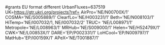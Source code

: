 #grants EU format different
UrbanFluxes=637519
UK=<https://gtr.ukri.org/projects?ref=>
AirPro='NE/N00700X/1'
COSMA='NE/S005889/1'
ClearfLo='NE/H003231/1'
Beth='NE/N008103/1'  
HiTemp='NE/I007032/1, NE/I007032/2'
TRUC= 'NE/L008971/1'
Metropole='NE/L008963/1'
MRHub='NE/S009000/1'
Helen='NE/H52479X/1'
CWK='NE/L00853X/1'
DARE='EP/P002331/1'
LoHCool='EP/N009797/1'
MatHub='EP/I00159X/1'
APeX='NE/T001887/1'
